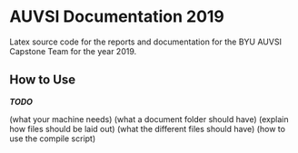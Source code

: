 # AUVSI Documentation 2019

Latex source code for the reports and documentation for the BYU AUVSI Capstone Team for the year 2019.

## How to Use

_**TODO**_

(what your machine needs)
(what a document folder should have)
(explain how files should be laid out)
(what the different files should have)
(how to use the compile script)
